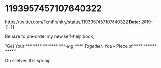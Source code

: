 # 1193957457107640322
https://twitter.com/TomFrankly/status/1193957457107640322
**Date:** 2019-11-11

Be sure to pre-order my new self-help book, 

“Get Your *** **** ******* ****-ing **** Together, You ***-**** Piece of **** ****** ****”

On shelves this spring!
